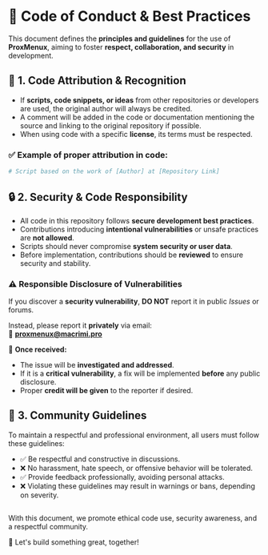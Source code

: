 # 📝 Code of Conduct & Best Practices

This document defines the **principles and guidelines** for the use of **ProxMenux**, aiming to foster **respect, collaboration, and security** in development.

## 📌 1. Code Attribution & Recognition

- If **scripts, code snippets, or ideas** from other repositories or developers are used, the original author will always be credited.  
- A comment will be added in the code or documentation mentioning the source and linking to the original repository if possible.  
- When using code with a specific **license**, its terms must be respected.  

### ✅ Example of proper attribution in code:

```bash
# Script based on the work of [Author] at [Repository Link]
```


## 🔒 2. Security & Code Responsibility

- All code in this repository follows **secure development best practices**.  
- Contributions introducing **intentional vulnerabilities** or unsafe practices are **not allowed**.  
- Scripts should never compromise **system security or user data**.  
- Before implementation, contributions should be **reviewed** to ensure security and stability.  

### ⚠️ Responsible Disclosure of Vulnerabilities  

If you discover a **security vulnerability**, **DO NOT** report it in public *Issues* or forums.  

Instead, please report it **privately** via email:  
📧 **proxmenux@macrimi.pro**  

🔹 **Once received:**  
- The issue will be **investigated and addressed**.  
- If it is a **critical vulnerability**, a fix will be implemented **before** any public disclosure.  
- Proper **credit will be given** to the reporter if desired.  


## 🤝 3. Community Guidelines

To maintain a respectful and professional environment, all users must follow these guidelines:

- ✅ Be respectful and constructive in discussions.
- ❌ No harassment, hate speech, or offensive behavior will be tolerated.
- ✅ Provide feedback professionally, avoiding personal attacks.
- ❌ Violating these guidelines may result in warnings or bans, depending on severity.


##

With this document, we promote ethical code use, security awareness, and a respectful community.

📢 Let's build something great, together!

##